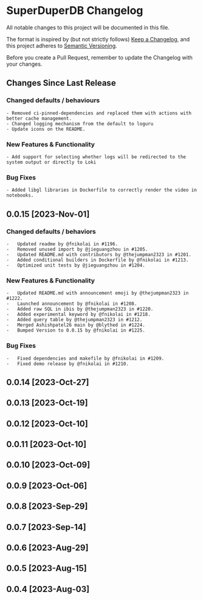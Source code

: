 # SuperDuperDB Changelog

All notable changes to this project will be documented in this file.

The format is inspired by (but not strictly follows) [Keep a Changelog](https://keepachangelog.com/en/1.0.0/),
and this project adheres to [Semantic Versioning](https://semver.org/spec/v2.0.0.html).

Before you create a Pull Request, remember to update the Changelog with your changes.

## Changes Since Last Release

### Changed defaults / behaviours
    - Removed ci-pinned-dependencies and replaced them with actions with better cache management.
    - Changed logging mechanism from the default to loguru
    - Update icons on the README.

### New Features & Functionality
    - Add support for selecting whether logs will be redirected to the system output or directly to Loki

### Bug Fixes
    - Added libgl libraries in Dockerfile to correctly render the video in notebooks.


## 0.0.15 \[2023-Nov-01\]

### Changed defaults / behaviors
    -   Updated readme by @fnikolai in #1196.
    -   Removed unused import by @jieguangzhou in #1205.
    -   Updated README.md with contributors by @thejumpman2323 in #1201.
    -   Added conditional builders in Dockerfile by @fnikolai in #1213.
    -   Optimized unit tests by @jieguangzhou in #1204.

### New Features & Functionality
    -   Updated README.md with announcement emoji by @thejumpman2323 in #1222.
    -   Launched announcement by @fnikolai in #1208.
    -   Added raw SQL in ibis by @thejumpman2323 in #1220.
    -   Added experimental keyword by @fnikolai in #1218.
    -   Added query table by @thejumpman2323 in #1212.
    -   Merged Ashishpatel26 main by @blythed in #1224.
    -   Bumped Version to 0.0.15 by @fnikolai in #1225.

### Bug Fixes
    -   Fixed dependencies and makefile by @fnikolai in #1209.
    -   Fixed demo release by @fnikolai in #1210.

## 0.0.14 \[2023-Oct-27\]

## 0.0.13 \[2023-Oct-19\]

## 0.0.12 \[2023-Oct-10\]

## 0.0.11 \[2023-Oct-10\]

## 0.0.10 \[2023-Oct-09\]

## 0.0.9 \[2023-Oct-06\]

## 0.0.8 \[2023-Sep-29\]

## 0.0.7 \[2023-Sep-14\]

## 0.0.6 \[2023-Aug-29\]

## 0.0.5 \[2023-Aug-15\]


## 0.0.4 \[2023-Aug-03\]
